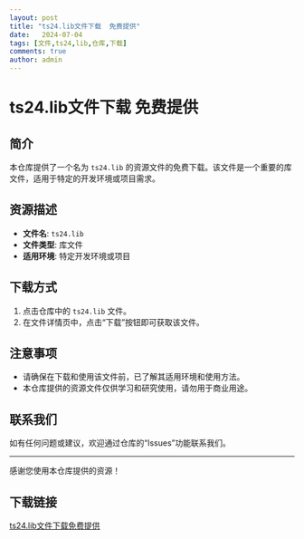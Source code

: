 ```yaml
---
layout: post
title: "ts24.lib文件下载  免费提供"
date:   2024-07-04
tags: [文件,ts24,lib,仓库,下载]
comments: true
author: admin
---
```

# ts24.lib文件下载  免费提供

## 简介
本仓库提供了一个名为 `ts24.lib` 的资源文件的免费下载。该文件是一个重要的库文件，适用于特定的开发环境或项目需求。

## 资源描述
- **文件名**: `ts24.lib`
- **文件类型**: 库文件
- **适用环境**: 特定开发环境或项目

## 下载方式
1. 点击仓库中的 `ts24.lib` 文件。
2. 在文件详情页中，点击“下载”按钮即可获取该文件。

## 注意事项
- 请确保在下载和使用该文件前，已了解其适用环境和使用方法。
- 本仓库提供的资源文件仅供学习和研究使用，请勿用于商业用途。

## 联系我们
如有任何问题或建议，欢迎通过仓库的“Issues”功能联系我们。

---

感谢您使用本仓库提供的资源！

## 下载链接

[ts24.lib文件下载免费提供](https://pan.quark.cn/s/816f87c73c52)